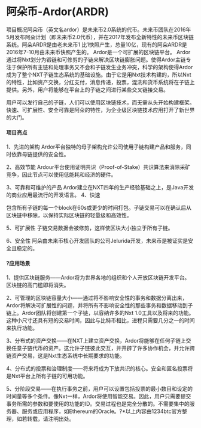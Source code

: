 # 阿朵币-Ardor(ARDR)

项目概况阿朵币（英文名ardor）是未来币2.0系统的代币。未来币团队在2016年 5月发布阿朵计划（即未来币2.0代币），并在2017年发布全新特性的未来币区块链系统。阿朵ARDR是由老未来币1 比1快照产生，总量10亿，现有的阿朵ARDR是2016年7-10月由未来币快照产生的。
Ardor是一个可扩展的区块链平台。
Ardor通过将Nxt划分为锻链和可修剪的子链来解决区块链膨胀问题。使得Ardor主链专注于保护所有主链和处理事务又不会和子链发生业务冲突，科学的架构使得Ardor成为了整个NXT子链生态系统的基础设施。由于它是用Nxt技术构建的，所以Nxt的特性，比如资产交换，分红支付，消息传递，投票，混洗和货币系统将在子链上提供。另外，用户将能够在平台上的子链之间进行某些交叉链接交易。

用户可以发行自己的子链，人们可以使用区块链技术，而无需从头开始构建框架。 快速、可扩展性、安全可靠是阿朵的特性，为企业级区块链技术应用打开了新世界的大门。

#### 项目亮点

1、先进的架构
Ardor平台独特的母子架构允许公司使用子链构建产品和服务，同时依靠母链提供的安全性。

2、高效节能
Ardour平台使用证明共识（Proof-of-Stake）共识算法来消除采矿竞争，因此节点可以使用低能耗和经济的硬件。

3、可靠和可维护的产品
Ardor建立在NXT四年的生产经验基础之上，是Java开发的商业应用最流行的开发语言。
4、快速

包含所有子链的每一个block在60s或更少的时间打包。子链交易可以在确认后从区块链中移除，以保持实际区块链的轻量级和高效性。

5、可扩展性
子链交易数据会被修剪，这样使区块大小独立于所有子链。

6、安全性
阿朵由未来币核心开发团队的公司Jelurida开发，未来币是被证实是安全且稳定的。

#### ?应用场景

1、提供区块链服务——Ardor将为世界各地的组织和个人开放区块链开发平台。区块链的高门槛即将消失。

2、可管理的区块链容量大小——通过将不影响安全性的事务和数据分离出来，Ardor将解决可扩展性的问题，并将所有不影响安全性的那些事务和数据移动到子链上。Ardor团队将创建第一个子链，以容纳许多的Nxt 1.0工具以及将来的功能。这种小尺寸还具有短的交易时间，因此与比特币相比，进程只需要几分之一的时间来执行功能。

3、分布式的资产交换——在NXT上建立资产交换，Ardor将能够在任何子链上交换任意子链代币的资产。这允许子链彼此交互，并开辟了许多协作机会，并允许跨链资产交易，这是Nxt生态系统中长期要求的功能。

4、分布式的投票和治理制度——将来将成为下放共识的核心。安全和匿名投票将是Nxt平台上所有子链的可用功能。

5、分阶段交易——在执行事务之前，用户可以设置包括投票的最小数目和设定的时间量等多个条件。像Nxt一样，Ardor将使用智能交易。因此，用户只需要提交事务所需的参数和要使用的功能的ID。交易过程也是完全分散的。不需要集中的服务器、服务或应用程序，如Ethereum的Oracle。?*以上内容由1234btc官方整理，如若转载，请注明出处。
